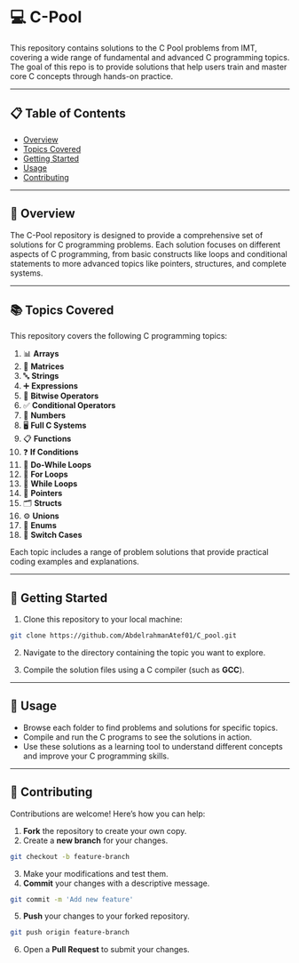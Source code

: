 # 💻 C-Pool

This repository contains solutions to the C Pool problems from IMT, covering a wide range of fundamental and advanced C programming topics. The goal of this repo is to provide solutions that help users train and master core C concepts through hands-on practice.

---

## 📋 Table of Contents

- [Overview](#overview)
- [Topics Covered](#topics-covered)
- [Getting Started](#getting-started)
- [Usage](#usage)
- [Contributing](#contributing)

---

## 📝 Overview

The C-Pool repository is designed to provide a comprehensive set of solutions for C programming problems. Each solution focuses on different aspects of C programming, from basic constructs like loops and conditional statements to more advanced topics like pointers, structures, and complete systems.

---

## 📚 Topics Covered

This repository covers the following C programming topics:

1. 📊 **Arrays**
2. 🔢 **Matrices**
3. 🔤 **Strings**
4. ➕ **Expressions**
5. 🔄 **Bitwise Operators**
6. ✅ **Conditional Operators**
7. 🔢 **Numbers**
8. 🖥️ **Full C Systems**
9. 📋 **Functions**
10. ❓ **If Conditions**
11. 🔁 **Do-While Loops**
12. 🔁 **For Loops**
13. 🔁 **While Loops**
14. 🧩 **Pointers**
15. 🗂️ **Structs**
16. ⚙️ **Unions**
17. 📑 **Enums**
18. 🔄 **Switch Cases**

Each topic includes a range of problem solutions that provide practical coding examples and explanations.

---

## 🔧 Getting Started

1. Clone this repository to your local machine:

  ```bash
  git clone https://github.com/AbdelrahmanAtef01/C_pool.git
  ```

2. Navigate to the directory containing the topic you want to explore.

3. Compile the solution files using a C compiler (such as **GCC**).

---

## 🚀 Usage

- Browse each folder to find problems and solutions for specific topics.
- Compile and run the C programs to see the solutions in action.
- Use these solutions as a learning tool to understand different concepts and improve your C programming skills.

---

## 🤝 Contributing
Contributions are welcome! Here’s how you can help:

1. **Fork** the repository to create your own copy.
2. Create a **new branch** for your changes.
```bash
git checkout -b feature-branch
```
3. Make your modifications and test them.
4. **Commit** your changes with a descriptive message.
```bash
git commit -m 'Add new feature'
```
5. **Push** your changes to your forked repository.
```bash
git push origin feature-branch
```
6. Open a **Pull Request** to submit your changes.
